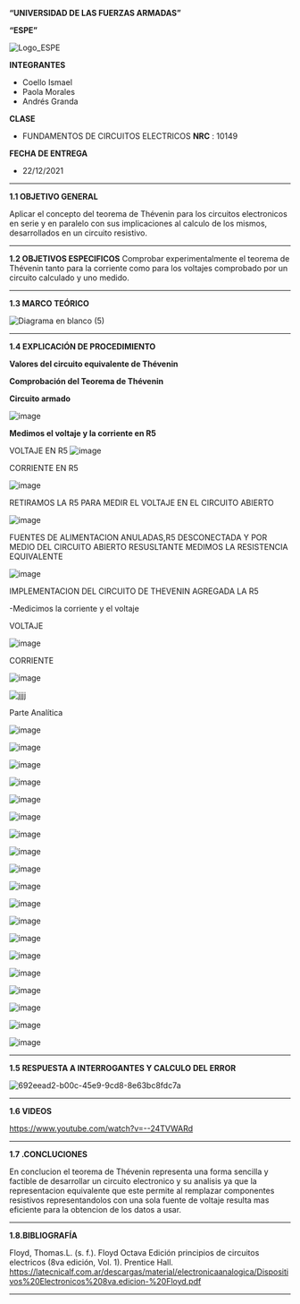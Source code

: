 **“UNIVERSIDAD DE LAS FUERZAS ARMADAS”**

**“ESPE”**

![Logo_ESPE](https://user-images.githubusercontent.com/93800511/140828546-04ee2765-180c-4e68-84cf-8bca73c21c5f.png)

**INTEGRANTES**
* Coello Ismael 
* Paola Morales 
* Andrés Granda
 
**CLASE**
* FUNDAMENTOS DE CIRCUITOS ELECTRICOS **NRC** : 10149

**FECHA DE ENTREGA**
* 22/12/2021
--------------------------------------------------------------------------------------------------------------------------------------------------------------------------------

**1.1 OBJETIVO GENERAL**

Aplicar el concepto del teorema de Thévenin para los circuitos electronicos en serie y en paralelo con sus implicaciones al calculo de los mismos, desarrollados en un circuito resistivo. 

--------------------------------------------------------------------------------------------------------------------------------------------------------------------------------

**1.2 OBJETIVOS ESPECIFICOS**
Comprobar experimentalmente el teorema de Thévenin tanto para la corriente como para los voltajes comprobado por un circuito calculado y uno medido. 

--------------------------------------------------------------------------------------------------------------------------------------------------------------------------------

**1.3 MARCO TEÓRICO**

![Diagrama en blanco (5)](https://user-images.githubusercontent.com/93800511/148487921-01b71dd7-1039-49dd-bfdf-cfd02bc144f3.png)

--------------------------------------------------------------------------------------------------------------------------------------------------------------------------------

**1.4 EXPLICACIÓN DE PROCEDIMIENTO**

**Valores del circuito equivalente de Thévenin**


**Comprobación del Teorema de Thévenin**


**Circuito armado**

![image](https://user-images.githubusercontent.com/93835587/148454029-df3d2acd-32ef-4722-9da8-611160ca6e59.png)

**Medimos el voltaje y la corriente en R5**

VOLTAJE EN R5
![image](https://user-images.githubusercontent.com/93835587/148455077-e4566529-cfc4-4132-a6f5-270c155f3631.png)

CORRIENTE EN R5

![image](https://user-images.githubusercontent.com/93835587/148455716-4cab65db-670b-4b1a-baa8-10e2bce456eb.png)

RETIRAMOS LA R5 PARA MEDIR EL VOLTAJE EN EL CIRCUITO ABIERTO

![image](https://user-images.githubusercontent.com/93835587/148457072-9cac38da-850b-4a60-ab80-2675c365a3f6.png)

FUENTES DE ALIMENTACION ANULADAS,R5 DESCONECTADA Y POR MEDIO DEL CIRCUITO ABIERTO RESUSLTANTE MEDIMOS LA RESISTENCIA EQUIVALENTE 

![image](https://user-images.githubusercontent.com/93835587/148458021-8f9d9646-9716-4bfb-9936-d3030562d7a0.png)

IMPLEMENTACION DEL CIRCUITO DE THEVENIN AGREGADA LA R5

-Medicimos la corriente y el voltaje 

VOLTAJE

![image](https://user-images.githubusercontent.com/93835587/148461953-1702d62e-189c-4487-8637-f7db6c31532a.png)

CORRIENTE

![image](https://user-images.githubusercontent.com/93835587/148462419-39564380-c578-42ce-ad7f-d60e821ce1c9.png)


![jjjj](https://user-images.githubusercontent.com/93835533/148855373-731beb2d-835b-4976-b644-2bb8dd0292e0.jpeg)


Parte Analítica 

![image](https://user-images.githubusercontent.com/93835533/148472902-a5ea03b8-6322-41de-b2ca-e301ec8637f1.png)

![image](https://user-images.githubusercontent.com/93835533/148472906-3cd8ac6a-23a0-4fd2-90ab-c1d3ab8550f4.png)

![image](https://user-images.githubusercontent.com/93835533/148472922-a2329189-91ac-49f0-9a5d-189be4e7ab15.png)

![image](https://user-images.githubusercontent.com/93835533/148472930-7e18e5e5-74b0-433e-857a-59f0e5d27fa0.png)

![image](https://user-images.githubusercontent.com/93835533/148472937-05c8d65b-9122-4680-b9ba-11071b4bc1f0.png)

![image](https://user-images.githubusercontent.com/93835533/148473022-9b84544e-68f2-40d8-b439-33877e14ba38.png)

![image](https://user-images.githubusercontent.com/93835533/148473031-cb772728-9db0-4b00-82d7-ff5d9b7257a6.png)

![image](https://user-images.githubusercontent.com/93835533/148473108-a6e43d1e-a461-4003-a6f9-b42ee51dfbb1.png)

![image](https://user-images.githubusercontent.com/93835533/148473209-bdc13128-2efa-4405-bf9b-e397ad8f3199.png)

![image](https://user-images.githubusercontent.com/93835533/148473387-ef1e6f6f-67df-4680-831b-6f5465a1a200.png)

![image](https://user-images.githubusercontent.com/93835533/148473399-882f5f9e-67a5-4f3e-9aa9-977f60027e7b.png)

![image](https://user-images.githubusercontent.com/93835533/148473408-c8074bb2-8272-4d36-bb2b-59de8377e6cf.png)

![image](https://user-images.githubusercontent.com/93835533/148473487-38d0590c-ae9f-4cc4-adb2-ba47ed9151cc.png)



![image](https://user-images.githubusercontent.com/93835533/148473656-f72685d6-bd0c-42a3-9e88-176047be9475.png)

![image](https://user-images.githubusercontent.com/93835533/148473669-f42ab77f-b7f7-4b31-b80d-3ca788d91fc4.png)

![image](https://user-images.githubusercontent.com/93835533/148473735-c32d6d87-fe11-49c6-a44f-8244411bd63c.png)

![image](https://user-images.githubusercontent.com/93835533/148473818-520d8b82-84ff-4288-9adb-e6bbf0ca8fa1.png)

![image](https://user-images.githubusercontent.com/93835533/148473843-239c8214-97b0-4faa-94be-d3599db5f87f.png)

![image](https://user-images.githubusercontent.com/93835533/148473905-cb5ad2d5-174e-415e-bcc4-ee2545576399.png)





--------------------------------------------------------------------------------------------------------------------------------------------------------------------------------

**1.5 RESPUESTA A INTERROGANTES Y CALCULO DEL ERROR**

![692eead2-b00c-45e9-9cd8-8e63bc8fdc7a](https://user-images.githubusercontent.com/93835587/148559412-a99f83dd-147b-4ee7-9bae-bcf079d48fbd.jpg)


--------------------------------------------------------------------------------------------------------------------------------------------------------------------------------

**1.6 VIDEOS**

https://www.youtube.com/watch?v=--24TVWARd

--------------------------------------------------------------------------------------------------------------------------------------------------------------------------------

**1.7 .CONCLUCIONES**

En conclucion el teorema de Thévenin representa una forma sencilla y factible de desarrollar un circuito electronico y su analisis ya que la representacion equivalente que este permite al remplazar componentes resistivos representandolos con una sola fuente de voltaje resulta mas eficiente para la obtencion de los datos a usar.

--------------------------------------------------------------------------------------------------------------------------------------------------------------------------------

**1.8.BIBLIOGRAFÍA**

Floyd, Thomas.L. (s. f.). Floyd Octava Edición principios de circuitos electricos (8va edición, Vol. 1). Prentice Hall. https://latecnicalf.com.ar/descargas/material/electronicaanalogica/Dispositivos%20Electronicos%208va.edicion-%20Floyd.pdf

--------------------------------------------------------------------------------------------------------------------------------------------------------------------------------

